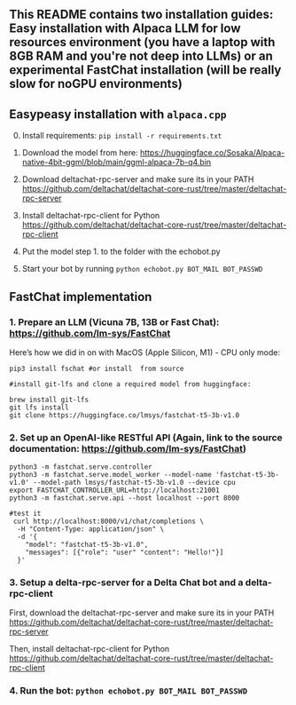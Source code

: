 ## This README contains two installation guides: Easy installation with Alpaca LLM for low resources environment (you have a laptop with 8GB RAM and you're not deep into LLMs) or an experimental FastChat installation (will be really slow for noGPU environments)


## Easypeasy installation with ```alpaca.cpp```

0. Install requirements: ``` pip install -r requirements.txt ```

1. Download the model from here: https://huggingface.co/Sosaka/Alpaca-native-4bit-ggml/blob/main/ggml-alpaca-7b-q4.bin

2. Download deltachat-rpc-server and make sure its in your PATH https://github.com/deltachat/deltachat-core-rust/tree/master/deltachat-rpc-server

3. Install deltachat-rpc-client for Python https://github.com/deltachat/deltachat-core-rust/tree/master/deltachat-rpc-client

4. Put the model step 1. to the folder with the echobot.py

5. Start your bot by running ```python echobot.py BOT_MAIL BOT_PASSWD```


## FastChat implementation 

### 1. Prepare an LLM (Vicuna 7B, 13B or Fast Chat): https://github.com/lm-sys/FastChat

Here’s how we did in on with MacOS (Apple Silicon, M1) - CPU only mode:

```
pip3 install fschat #or install  from source

#install git-lfs and clone a required model from huggingface:

brew install git-lfs
git lfs install
git clone https://huggingface.co/lmsys/fastchat-t5-3b-v1.0
```

### 2. Set up an OpenAI-like RESTful API (Again, link to the source documentation: https://github.com/lm-sys/FastChat)

```
python3 -m fastchat.serve.controller
python3 -m fastchat.serve.model_worker --model-name 'fastchat-t5-3b-v1.0' --model-path lmsys/fastchat-t5-3b-v1.0 --device cpu
export FASTCHAT_CONTROLLER_URL=http://localhost:21001
python3 -m fastchat.serve.api --host localhost --port 8000

#test it
 curl http://localhost:8000/v1/chat/completions \
  -H "Content-Type: application/json" \
  -d '{
    "model": "fastchat-t5-3b-v1.0",
    "messages": [{"role": "user" "content": "Hello!"}]
  }'
```

### 3. Setup a delta-rpc-server for a Delta Chat bot and a delta-rpc-client

  First, download the deltachat-rpc-server and make sure its in your PATH https://github.com/deltachat/deltachat-core-rust/tree/master/deltachat-rpc-server

  Then, install deltachat-rpc-client for Python https://github.com/deltachat/deltachat-core-rust/tree/master/deltachat-rpc-client

### 4. Run the bot: ```python echobot.py BOT_MAIL BOT_PASSWD```
